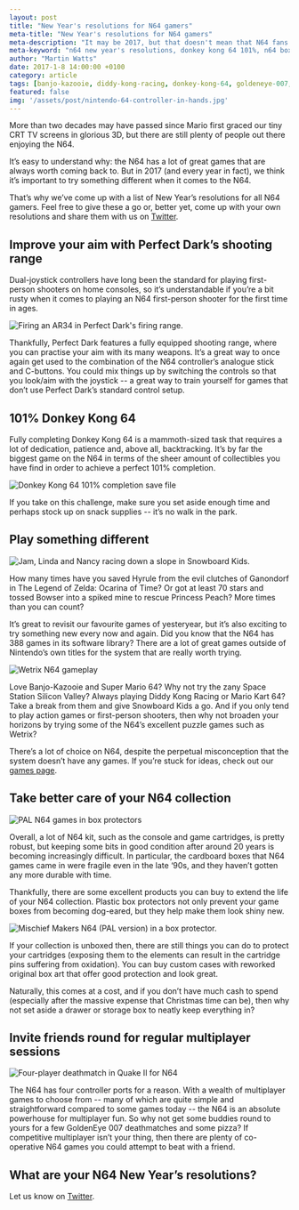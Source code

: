 ```yaml
---
layout: post
title: "New Year's resolutions for N64 gamers"
meta-title: "New Year's resolutions for N64 gamers"
meta-description: "It may be 2017, but that doesn't mean that N64 fans can't try something new or different."
meta-keyword: "n64 new year's resolutions, donkey kong 64 101%, n64 box protectors"
author: "Martin Watts"
date: 2017-1-8 14:00:00 +0100
category: article
tags: [banjo-kazooie, diddy-kong-racing, donkey-kong-64, goldeneye-007, legend-of-zelda-ocarina-of-time, perfect-dark, snowboard kids, space-station-silicon-valley, super-mario-64, wetrix]
featured: false
img: '/assets/post/nintendo-64-controller-in-hands.jpg'
---
```

More than two decades may have passed since Mario first graced our tiny CRT TV screens in glorious 3D, but there are still plenty of people out there enjoying the N64.

It’s easy to understand why: the N64 has a lot of great games that are always worth coming back to. But in 2017 (and every year in fact), we think it’s important to try something different when it comes to the N64. 

That’s why we’ve come up with a list of New Year’s resolutions for all N64 gamers. Feel free to give these a go or, better yet, come up with your own resolutions and share them with us on [Twitter](www.twitter.com/N64Gamers).

## Improve your aim with Perfect Dark’s shooting range
Dual-joystick controllers have long been the standard for playing first-person shooters on home consoles, so it’s understandable if you’re a bit rusty when it comes to playing an N64 first-person shooter for the first time in ages.

![Firing an AR34 in Perfect Dark's firing range.](/assets/post/perfect-dark-n64-firing-range.jpg)

Thankfully, Perfect Dark features a fully equipped shooting range, where you can practise your aim with its many weapons. It’s a great way to once again get used to the combination of the N64 controller’s analogue stick and C-buttons. You could mix things up by switching the controls so that you look/aim with the joystick -- a great way to train yourself for games that don’t use Perfect Dark’s standard control setup.

## 101% Donkey Kong 64
Fully completing Donkey Kong 64 is a mammoth-sized task that requires a lot of dedication, patience and, above all, backtracking. It’s by far the biggest game on the N64 in terms of the sheer amount of collectibles you have find in order to achieve a perfect 101% completion.

![Donkey Kong 64 101% completion save file](/assets/post/donkey-kong-64-101-percent.jpg)

If you take on this challenge, make sure you set aside enough time and perhaps stock up on snack supplies -- it’s no walk in the park.

## Play something different

![Jam, Linda and Nancy racing down a slope in Snowboard Kids.](/assets/post/snowboard-kids-n64-jam-linda-nancy.jpg)

How many times have you saved Hyrule from the evil clutches of Ganondorf in The Legend of Zelda: Ocarina of Time? Or got at least 70 stars and tossed Bowser into a spiked mine to rescue Princess Peach? More times than you can count?

It’s great to revisit our favourite games of yesteryear, but it’s also exciting to try something new every now and again. Did you know that the N64 has 388 games in its software library? There are a lot of great games outside of Nintendo’s own titles for the system that are really worth trying.

![Wetrix N64 gameplay](/assets/post/wetrix-n64-rainbow-over-pool.jpg)

Love Banjo-Kazooie and Super Mario 64? Why not try the zany Space Station Silicon Valley? Always playing Diddy Kong Racing or Mario Kart 64? Take a break from them and give Snowboard Kids a go. And if you only tend to play action games or first-person shooters, then why not broaden your horizons by trying some of the N64’s excellent puzzle games such as Wetrix?

There’s a lot of choice on N64, despite the perpetual misconception that the system doesn’t have any games. If you’re stuck for ideas, check out our [games page](/games/).

## Take better care of your N64 collection

![PAL N64 games in box protectors](/assets/post/pal-n64-games-box-protectors.JPG)

Overall, a lot of N64 kit, such as the console and game cartridges, is pretty robust, but keeping some bits in good condition after around 20 years is becoming increasingly difficult. In particular, the cardboard boxes that N64 games came in were fragile even in the late ‘90s, and they haven’t gotten any more durable with time.

Thankfully, there are some excellent products you can buy to extend the life of your N64 collection. Plastic box protectors not only prevent your game boxes from becoming dog-eared, but they help make them look shiny new.

![Mischief Makers N64 (PAL version) in a box protector.](/assets/post/mischief-makers-pal-box-protector.JPG)

If your collection is unboxed then, there are still things you can do to protect your cartridges (exposing them to the elements can result in the cartridge pins suffering from oxidation). You can buy custom cases with reworked original box art that offer good protection and look great.

Naturally, this comes at a cost, and if you don’t have much cash to spend (especially after the massive expense that Christmas time can be), then why not set aside a drawer or storage box to neatly keep everything in?

## Invite friends round for regular multiplayer sessions

![Four-player deathmatch in Quake II for N64](/assets/post/quake-ii-n64-four-player-deathmatch.jpg)

The N64 has four controller ports for a reason. With a wealth of multiplayer games to choose from -- many of which are quite simple and straightforward compared to some games today -- the N64 is an absolute powerhouse for multiplayer fun. So why not get some buddies round to yours for a few GoldenEye 007 deathmatches and some pizza? If competitive multiplayer isn’t your thing, then there are plenty of co-operative N64 games you could attempt to beat with a friend.

## What are your N64 New Year’s resolutions?

Let us know on [Twitter](www.twitter.com/N64Gamers).